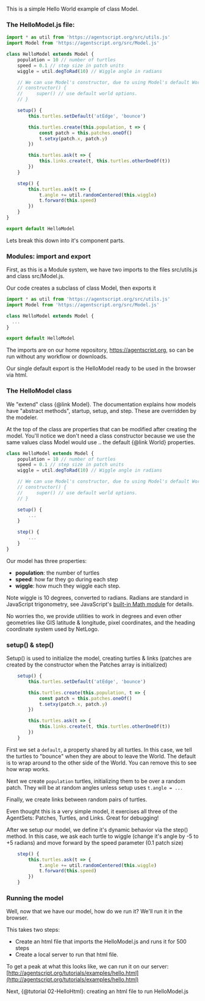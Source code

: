 This is a simple Hello World example of class Model.

### The  HelloModel.js file:

``` javascript
import * as util from 'https://agentscript.org/src/utils.js'
import Model from 'https://agentscript.org/src/Model.js'

class HelloModel extends Model {
    population = 10 // number of turtles
    speed = 0.1 // step size in patch units
    wiggle = util.degToRad(10) // Wiggle angle in radians

    // We can use Model's constructor, due to using Model's default World
    // constructor() {
    //     super() // use default world options.
    // }

    setup() {
        this.turtles.setDefault('atEdge', 'bounce')

        this.turtles.create(this.population, t => {
            const patch = this.patches.oneOf()
            t.setxy(patch.x, patch.y)
        })

        this.turtles.ask(t => {
            this.links.create(t, this.turtles.otherOneOf(t))
        })
    }

    step() {
        this.turtles.ask(t => {
            t.angle += util.randomCentered(this.wiggle)
            t.forward(this.speed)
        })
    }
}

export default HelloModel
```

Lets break this down into it's component parts.

### Modules: import and export

First, as this is a Module system, we have two imports to the files src/utils.js and class src/Model.js.

Our code creates a subclass of class Model, then exports it
``` javascript
import * as util from 'https://agentscript.org/src/utils.js'
import Model from 'https://agentscript.org/src/Model.js'

class HelloModel extends Model {
  ...
}

export default HelloModel
```

The imports are on our home repository, https://agentscript.org, so can be run without any workflow or downloads.

Our single default export is the HelloModel ready to be used in the browser via html.

### The HelloModel class

We "extend" class {@link Model}. The documentation explains how models have "abstract methods", startup, setup, and step. These are overridden by the modeler.

At the top of the class are properties that can be modified after creating the model. You'll notice we don't need a class constructor because we use the same values class Model would use .. the default {@link World} properties.

```javascript
class HelloModel extends Model {
    population = 10 // number of turtles
    speed = 0.1 // step size in patch units
    wiggle = util.degToRad(10) // Wiggle angle in radians

    // We can use Model's constructor, due to using Model's default World
    // constructor() {
    //     super() // use default world options.
    // }

    setup() {
        ...
    }

    step() {
        ...
    }
}
```

Our model has three properties:

  - **population**: the number of turtles
  - **speed**: how far they go during each step
  - **wiggle**: how much they wiggle each step.


Note wiggle is 10 degrees, converted to radians. Radians are standard in JavaScript trigonometry, see JavaScript's [built-in Math module](https://developer.mozilla.org/en-US/docs/Web/JavaScript/Reference/Global_Objects/Math) for details.

No worries tho, we provide utilities to work in degrees and even other geometries like GIS latitude & longitude, pixel coordinates, and the heading coordinate system used by NetLogo.

### setup() & step()

Setup() is used to initialize the model, creating turtles & links
(patches are created by the constructor when the Patches array is initialized)
```javascript
    setup() {
        this.turtles.setDefault('atEdge', 'bounce')

        this.turtles.create(this.population, t => {
            const patch = this.patches.oneOf()
            t.setxy(patch.x, patch.y)
        })

        this.turtles.ask(t => {
            this.links.create(t, this.turtles.otherOneOf(t))
        })
    }
```
First we set a `default`, a property shared by all turtles. In this case, we tell
the turtles to "bounce" when they are about to leave the World. The default is to
wrap around to the other side of the World. You can remove this to see how wrap works.

Next we create `population` turtles, initializing them to be over a random patch.
They will be at random angles unless setup uses `t.angle = ...`

Finally, we create links between random pairs of turtles.

Even thought this is a very simple model, it exercises all three of the AgentSets: Patches, Turtles, and Links. Great for debugging!

After we setup our model, we define it's dynamic behavior via the step() method.
In this case, we ask each turtle to wiggle (change it's angle by -5 to +5 radians)
and move forward by the speed parameter (0.1 patch size)

```javascript
    step() {
        this.turtles.ask(t => {
            t.angle += util.randomCentered(this.wiggle)
            t.forward(this.speed)
        })
    }
```

### Running the model

Well, now that we have our model, how do we run it? We'll run it in the browser.

This takes two steps:
* Create an html file that imports the HelloModel.js and runs it for 500 steps
* Create a local server to run that html file.

To get a peak at what this looks like, we can run it on our server:
[http://agentscript.org/tutorials/examples/hello.html](http://agentscript.org/tutorials/examples/hello.html)

Next, {@tutorial 02-HelloHtml}: creating an html file to run HelloModel.js
